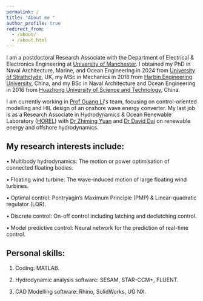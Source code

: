 ```yaml
---
permalink: /
title: "About me "
author_profile: true
redirect_from: 
  - /about/
  - /about.html
---
```


I am a postdoctoral Research Associate with the Department of Electrical & Electronics Engineering at [University of Manchester](https://www.manchester.ac.uk/). I obtained my PhD in Naval Architecture, Marine, and Ocean Engineering in 2024 from [University of Strathclyde](https://www.strath.ac.uk/), UK, my MSc in Mechanics in 2018 from [Harbin Engineering University](https://english.hrbeu.edu.cn/), China, and my BSc in Naval Architecture and Ocean Engineering in 2016 from [Huazhong University of Science and Technology](https://www.hust.edu.cn/), China.

I am currently working in [Prof Guang Li](https://research.manchester.ac.uk/en/persons/guang-li)'s team, focusing on control-oriented modelling and HIL design of an onshore wave energy converter. My last job is as a Research Associate in Hydrodynamics & Ocean Renewable Laboratory ([HOREL](https://www.horelstrath.com/)) with [Dr Zhiming Yuan](https://pureportal.strath.ac.uk/en/persons/zhiming-yuan) and [Dr David Dai](https://pureportal.strath.ac.uk/en/persons/david-dai) on renewable energy and offshore hydrodynamics.

My research interests include:
------
•	Multibody hydrodynamics: The motion or power optimisation of connected floating bodies.

•	Floating wind turbine: The wave-induced motion of large floating wind turbines.

•	Optimal control: Pontryagin’s Maximum Principle (PMP) & Linear-quadratic regulator (LQR).

•	Discrete control: On-off control including latching and declutching control.

•	Model predictive control: Neural network for the prediction of real-time control.

Personal skills:
------
1. Coding: MATLAB.

2. Hydrodynamic analysis software: SESAM, STAR-CCM+, FLUENT.

3. CAD Modelling software: Rhino, SolidWorks, UG NX.
